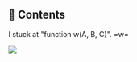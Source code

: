## 📝 Contents

I stuck at "function w(A, B, C)". =w=

![](https://media.tenor.com/QR7-VgKbcdYAAAAC/i-have-no-idea-dumbfounded.gif)
